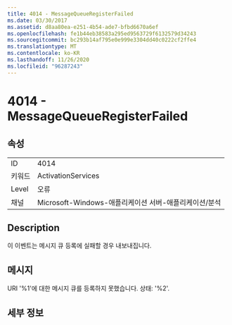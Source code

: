 ```yaml
---
title: 4014 - MessageQueueRegisterFailed
ms.date: 03/30/2017
ms.assetid: d8aa80ea-e251-4b54-ade7-bfbd6670a6ef
ms.openlocfilehash: fe1b44eb38583a295ed9563729f6132579d34243
ms.sourcegitcommit: bc293b14af795e0e999e3304dd40c0222cf2ffe4
ms.translationtype: MT
ms.contentlocale: ko-KR
ms.lasthandoff: 11/26/2020
ms.locfileid: "96287243"
---
```

# <a name="4014---messagequeueregisterfailed"></a>4014 - MessageQueueRegisterFailed

## <a name="properties"></a>속성  
  
|||  
|-|-|  
|ID|4014|  
|키워드|ActivationServices|  
|Level|오류|  
|채널|Microsoft-Windows-애플리케이션 서버-애플리케이션/분석|  
  
## <a name="description"></a>Description  

 이 이벤트는 메시지 큐 등록에 실패할 경우 내보내집니다.  
  
## <a name="message"></a>메시지  

 URI '%1'에 대한 메시지 큐를 등록하지 못했습니다. 상태: '%2'.  
  
## <a name="details"></a>세부 정보
